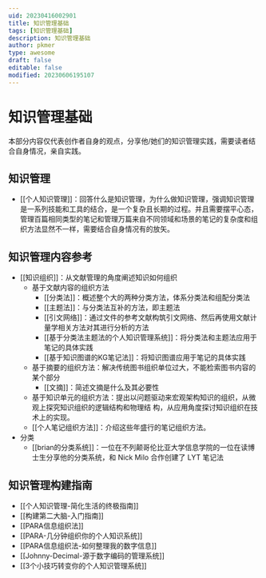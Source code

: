 ```yaml
---
uid: 20230416002901
title: 知识管理基础
tags: [知识管理基础]
description: 知识管理基础
author: pkmer
type: awesome
draft: false
editable: false
modified: 20230606195107
---
```


# 知识管理基础

本部分内容仅代表创作者自身的观点，分享他/她们的知识管理实践，需要读者结合自身情况，亲自实践。

## 知识管理

- [[个人知识管理]]：回答什么是知识管理，为什么做知识管理，强调知识管理是一系列技能和工具的结合，是一个复杂且长期的过程。并且需要摆平心态，管理百篇相同类型的笔记和管理万篇来自不同领域和场景的笔记的复杂度和组织方法显然不一样，需要结合自身情况有的放矢。

## 知识管理内容参考

- [[知识组织]]：从文献管理的角度阐述知识如何组织
	- 基于文献内容的组织方法
		- [[分类法]]：概述整个大的两种分类方法，体系分类法和组配分类法
		- [[主题法]]：与分类法互补的方法，即主题法
		- [[引文网络]]：通过文件的参考文献构筑引文网络、然后再使用文献计量学相关方法对其进行分析的方法
		- [[基于分类法主题法的个人知识管理系统]]：将分类法和主题法应用于笔记的具体实践
		- [[基于知识图谱的KG笔记法]]：将知识图谱应用于笔记的具体实践
	- 基于摘要的组织方法：解决传统图书组织单位过大，不能检索图书内容的某个部分
		- [[文摘]]：简述文摘是什么及其必要性
	- 基于知识单元的组织方法：提出以问题驱动来宏观架构知识的组织，从微观上探究知识组织的逻辑结构和物理结 构，从应用角度探讨知识组织在技术上的实现。
	- [[个人笔记组织方法]]：介绍这些年盛行的笔记组织方法。
- 分类
	- [[brian的分类系统]]：一位在不列颠哥伦比亚大学信息学院的一位在读博士生分享他的分类系统，和 Nick Milo 合作创建了 LYT 笔记法

## 知识管理构建指南

- [[个人知识管理-简化生活的终极指南]]
- [[构建第二大脑-入门指南]]
- [[PARA信息组织法]]
- [[PARA-几分钟组织你的个人知识系统]]
- [[PARA信息组织法-如何整理我的数字信息]]
- [[Johnny-Decimal-源于数字编码的管理系统]]
- [[3个小技巧转变你的个人知识管理系统]]